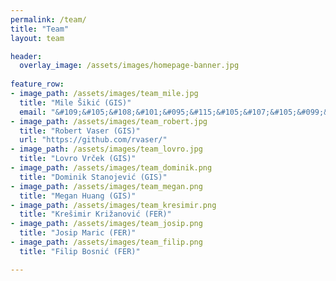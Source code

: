```yaml
---
permalink: /team/
title: "Team"
layout: team

header:
  overlay_image: /assets/images/homepage-banner.jpg
  
feature_row:
- image_path: /assets/images/team_mile.jpg
  title: "Mile Šikić (GIS)"
  email: "&#109;&#105;&#108;&#101;&#095;&#115;&#105;&#107;&#105;&#099;&#064;&#103;&#105;&#115;&#046;&#097;&#045;&#115;&#116;&#097;&#114;&#046;&#101;&#100;&#117;&#046;&#115;&#103;"
- image_path: /assets/images/team_robert.jpg
  title: "Robert Vaser (GIS)"
  url: "https://github.com/rvaser/"
- image_path: /assets/images/team_lovro.jpg
  title: "Lovro Vrček (GIS)"
- image_path: /assets/images/team_dominik.png
  title: "Dominik Stanojević (GIS)"
- image_path: /assets/images/team_megan.png
  title: "Megan Huang (GIS)"
- image_path: /assets/images/team_kresimir.png
  title: "Krešimir Križanović (FER)"
- image_path: /assets/images/team_josip.png
  title: "Josip Maric (FER)"
- image_path: /assets/images/team_filip.png
  title: "Filip Bosnić (FER)"

---
```

